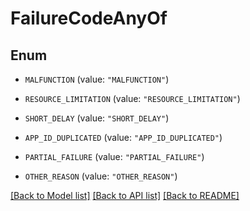 # FailureCodeAnyOf

## Enum


* `MALFUNCTION` (value: `"MALFUNCTION"`)

* `RESOURCE_LIMITATION` (value: `"RESOURCE_LIMITATION"`)

* `SHORT_DELAY` (value: `"SHORT_DELAY"`)

* `APP_ID_DUPLICATED` (value: `"APP_ID_DUPLICATED"`)

* `PARTIAL_FAILURE` (value: `"PARTIAL_FAILURE"`)

* `OTHER_REASON` (value: `"OTHER_REASON"`)


[[Back to Model list]](../README.md#documentation-for-models) [[Back to API list]](../README.md#documentation-for-api-endpoints) [[Back to README]](../README.md)


